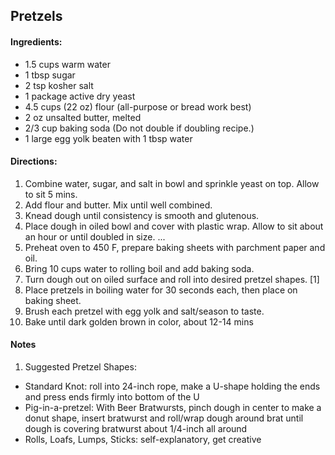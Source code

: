## Pretzels

#### Ingredients:
* 1.5 cups warm water
* 1 tbsp sugar
* 2 tsp kosher salt
* 1 package active dry yeast
* 4.5 cups (22 oz) flour (all-purpose or bread work best)
* 2 oz unsalted butter, melted
* 2/3 cup baking soda (Do not double if doubling recipe.)
* 1 large egg yolk beaten with 1 tbsp water

#### Directions:
  1. Combine water, sugar, and salt in bowl and sprinkle yeast on top. Allow to sit 5 mins.
  2. Add flour and butter. Mix until well combined.
  3. Knead dough until consistency is smooth and glutenous.
  4. Place dough in oiled bowl and cover with plastic wrap. Allow to sit about an hour or until doubled in size.
   ...
  5. Preheat oven to 450 F, prepare baking sheets with parchment paper and oil.
  6. Bring 10 cups water to rolling boil and add baking soda.
  7. Turn dough out on oiled surface and roll into desired pretzel shapes. [1]
  8. Place pretzels in boiling water for 30 seconds each, then place on baking sheet.
  9. Brush each pretzel with egg yolk and salt/season to taste.
  10. Bake until dark golden brown in color, about 12-14 mins

#### Notes
1. Suggested Pretzel Shapes:
  - Standard Knot: roll into 24-inch rope, make a U-shape holding the ends and press ends firmly into bottom of the U
  - Pig-in-a-pretzel: With Beer Bratwursts, pinch dough in center to make a donut shape, insert bratwurst and roll/wrap dough around brat until dough is covering bratwurst about 1/4-inch all around
  - Rolls, Loafs, Lumps, Sticks: self-explanatory, get creative

